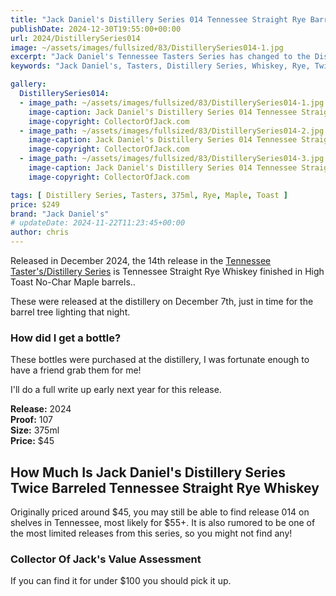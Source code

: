 ```yaml
---
title: "Jack Daniel's Distillery Series 014 Tennessee Straight Rye Barreled in High Toast Maple Barrel"
publishDate: 2024-12-30T19:55:00+00:00
url: 2024/DistillerySeries014
image: ~/assets/images/fullsized/83/DistillerySeries014-1.jpg
excerpt: "Jack Daniel's Tennessee Tasters Series has changed to the Distillery Series with release 010, this is the 013 release Twice Barreled Tennessee Straight Rye Whiskey"
keywords: "Jack Daniel's, Tasters, Distillery Series, Whiskey, Rye, Twice Barreled"

gallery:
  DistillerySeries014:
  - image_path: ~/assets/images/fullsized/83/DistillerySeries014-1.jpg
    image-caption: Jack Daniel's Distillery Series 014 Tennessee Straight Rye Barreled in High Toast Maple Barrel
    image-copyright: CollectorOfJack.com
  - image_path: ~/assets/images/fullsized/83/DistillerySeries014-2.jpg
    image-caption: Jack Daniel's Distillery Series 014 Tennessee Straight Rye Barreled in High Toast Maple Barrel
    image-copyright: CollectorOfJack.com
  - image_path: ~/assets/images/fullsized/83/DistillerySeries014-3.jpg
    image-caption: Jack Daniel's Distillery Series 014 Tennessee Straight Rye Barreled in High Toast Maple Barrel
    image-copyright: CollectorOfJack.com

tags: [ Distillery Series, Tasters, 375ml, Rye, Maple, Toast ]
price: $249
brand: "Jack Daniel's"
# updateDate: 2024-11-22T11:23:45+00:00
author: chris
---
```

Released in December 2024, the 14th release in the [Tennessee Taster's/Distillery Series](/series/tasters-distillery) is Tennessee Straight Rye Whiskey finished in High Toast No-Char Maple barrels..

These were released at the distillery on December 7th, just in time for the barrel tree lighting that night.

### How did I get a bottle?
These bottles were purchased at the distillery, I was fortunate enough to have a friend grab them for me!

I'll do a full write up early next year for this release.

**Release:** 2024  
**Proof:** 107  
**Size:** 375ml  
**Price:** $45  

## How Much Is Jack Daniel's Distillery Series Twice Barreled Tennessee Straight Rye Whiskey
Originally priced around $45, you may still be able to find release 014 on shelves in Tennessee, most likely for $55+. It is also rumored to be one of the most limited releases from this series, so you might not find any!
 
### Collector Of Jack's Value Assessment
If you can find it for under $100 you should pick it up.

